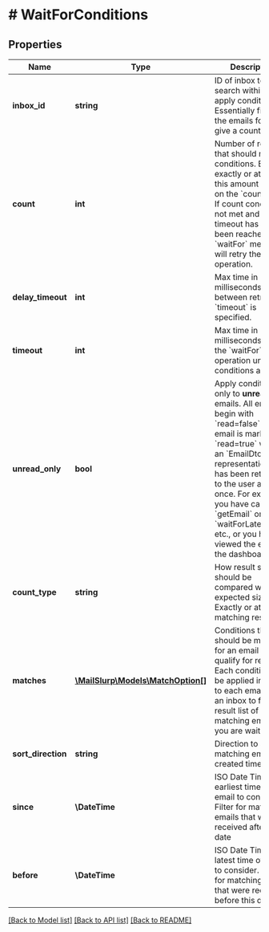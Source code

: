 # # WaitForConditions

## Properties

Name | Type | Description | Notes
------------ | ------------- | ------------- | -------------
**inbox_id** | **string** | ID of inbox to search within and apply conditions to. Essentially filtering the emails found to give a count. |
**count** | **int** | Number of results that should match conditions. Either exactly or at least this amount based on the &#x60;countType&#x60;. If count condition is not met and the timeout has not been reached the &#x60;waitFor&#x60; method will retry the operation. | [optional]
**delay_timeout** | **int** | Max time in milliseconds to wait between retries if a &#x60;timeout&#x60; is specified. | [optional]
**timeout** | **int** | Max time in milliseconds to retry the &#x60;waitFor&#x60; operation until conditions are met. |
**unread_only** | **bool** | Apply conditions only to **unread** emails. All emails begin with &#x60;read&#x3D;false&#x60;. An email is marked &#x60;read&#x3D;true&#x60; when an &#x60;EmailDto&#x60; representation of it has been returned to the user at least once. For example you have called &#x60;getEmail&#x60; or &#x60;waitForLatestEmail&#x60; etc., or you have viewed the email in the dashboard. | [optional]
**count_type** | **string** | How result size should be compared with the expected size. Exactly or at-least matching result? | [optional]
**matches** | [**\MailSlurp\Models\MatchOption[]**](MatchOption) | Conditions that should be matched for an email to qualify for results. Each condition will be applied in order to each email within an inbox to filter a result list of matching emails you are waiting for. | [optional]
**sort_direction** | **string** | Direction to sort matching emails by created time | [optional]
**since** | **\DateTime** | ISO Date Time earliest time of email to consider. Filter for matching emails that were received after this date | [optional]
**before** | **\DateTime** | ISO Date Time latest time of email to consider. Filter for matching emails that were received before this date | [optional]

[[Back to Model list]](../../README#models) [[Back to API list]](../../README#endpoints) [[Back to README]](../../README)
